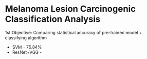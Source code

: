 # Melanoma Lesion Carcinogenic Classification Analysis


1st Objective:
Comparing statistical accuracy of pre-trained model + classifying algorithm 
- SVM - 76.84%
- ResNet+VGG - 
